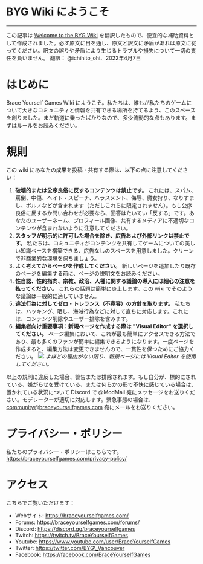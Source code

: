 # BYG Wiki にようこそ

---

この記事は [Welcome to the BYG Wiki](https://wiki.braceyourselfgames.com/en/home) を翻訳したもので、便宜的な補助資料として作成されました。必ず原文に目を通し、原文と訳文に矛盾があれば原文に従ってください。訳文の誤りや矛盾により生じるトラブルや損失について一切の責任を負いません。
翻訳： @ichihito_ohi、2022年4月7日

# はじめに

Brace Yourself Games Wiki にようこそ。私たちは、誰もが私たちのゲームについて大きなコミュニティと情報を共有できる場所を持てるよう、このスペースを創りました。まだ軌道に乗ったばかりなので、多少流動的な点もあります。まずはルールをお読みください。 



# 規則

この wiki にあなたの成果を投稿・共有する際は、以下の点に注意してください：

1. **破壊的または公序良俗に反するコンテンツは禁止です。** これには、スパム、罵倒、中傷、ヘイト・スピーチ、ハラスメント、侮辱、魔女狩り、なりすまし、ポルノなどが含まれます（ただしこれらに限定されません）。もし公序良俗に反するか問い合わせが必要なら、回答はたいてい「反する」です。あなたのユーザーネーム、プロフィール画像、共有するメディアに不適切なコンテンツが含まれないように注意してください。
2. **スタッフが明示的に許可した場合を除き、広告および外部リンクは禁止です。** 私たちは、コミュニティがコンテンツを共有してゲームについての美しい知識ベースを構築できる、広告なしのスペースを用意しました。クリーンで非商業的な環境を保ちましょう。
3. **よく考えてからページを作成してください。** 新しいページを追加したり既存のページを編集する前に、ページの説明文をお読みください。
4. **性自認、性的指向、宗教、政治、人種に関する議論の導入には細心の注意を払ってください。** これらの話題は簡単に炎上します。この wiki でそのような議論は一般的に適していません。
5. **違法行為に対してゼロ・トレランス（不寛容）の方針を取ります。** 私たちは、ハッキング、晒し、海賊行為などに対して直ちに対応します。これには、コンテンツ削除やユーザー排除を含みます。
6. **編集者向け重要事項：新規ページを作成する際は "Visual Editor" を選択してください。** ページ編集において、これが最も簡単にアクセスできる方法であり、最も多くのファンが簡単に編集できるようになります。一度ページを作成すると、編集方法は変更できませんので、一貫性を保つためにご協力ください。
   ![](https://wiki.braceyourselfgames.com/visualeditor.png)
   _よほどの理由がない限り、新規ページには Visual Editor を使用してください。_

以上の規則に違反した場合、警告または排除されます。もし自分が、標的にされている、嫌がらせを受けている、または何らかの形で不快に感じている場合は、置かれている状況について Discord で @ModMail 宛にメッセージをお送りください。モデレーターが適切に対応します。緊急事態の場合は、 community@braceyourselfgames.com 宛にメールをお送りください。



# プライバシー・ポリシー

私たちのプライバシー・ポリシーはこちらです。 https://braceyourselfgames.com/privacy-policy/



# アクセス

こちらでご覧いただけます：
- Webサイト: https://braceyourselfgames.com/
- Forums: https://braceyourselfgames.com/forums/
- Discord: https://discord.gg/braceyourselfgames
- Twitch: https://twitch.tv/BraceYourselfGames
- Youtube: https://www.youtube.com/user/BraceYourselfGames
- Twitter: https://twitter.com/BYG\_Vancouver
- Facebook: https://facebook.com/BraceYourselfGames
